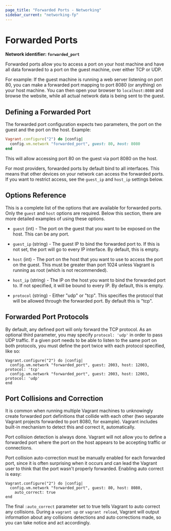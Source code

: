 ```yaml
---
page_title: "Forwarded Ports - Networking"
sidebar_current: "networking-fp"
---
```


# Forwarded Ports

**Network identifier: `forwarded_port`**

Forwarded ports allow you to access a port on your host machine and have
all data forwarded to a port on the guest machine, over either TCP or UDP.

For example: If the guest machine is running a web server listening on port 80,
you can make a forwarded port mapping to port 8080 (or anything) on your host
machine. You can then open your browser to `localhost:8080` and browse the
website, while all actual network data is being sent to the guest.

## Defining a Forwarded Port

The forwarded port configuration expects two parameters, the port on the
guest and the port on the host. Example:

```ruby
Vagrant.configure("2") do |config|
  config.vm.network "forwarded_port", guest: 80, host: 8080
end
```

This will allow accessing port 80 on the guest via port 8080 on the host.

For most providers, forwarded ports by default bind to all interfaces. This
means that other devices on your network can access the forwarded ports.
If you want to restrict access, see the `guest_ip` and `host_ip` settings
below.

## Options Reference

This is a complete list of the options that are available for forwarded
ports. Only the `guest` and `host` options are required. Below this section,
there are more detailed examples of using these options.

* `guest` (int) - The port on the guest that you want to be exposed on
  the host. This can be any port.

* `guest_ip` (string) - The guest IP to bind the forwarded port to. If
  this is not set, the port will go to every IP interface. By default,
  this is empty.

* `host` (int) - The port on the host that you want to use to access the
  port on the guest. This must be greater than port 1024 unless Vagrant
  is running as root (which is not recommended).

* `host_ip` (string) - The IP on the host you want to bind the forwarded
  port to. If not specified, it will be bound to every IP. By default,
  this is empty.

* `protocol` (string) - Either "udp" or "tcp". This specifies the protocol
  that will be allowed through the forwarded port. By default this is "tcp".

## Forwarded Port Protocols

By default, any defined port will only forward the TCP protocol. As an optional
third parameter, you may specify `protocol: 'udp'` in order to pass UDP
traffic. If a given port needs to be able to listen to the same port on both
protocols, you must define the port twice with each protocol specified, like
so:

```
Vagrant.configure("2") do |config|
  config.vm.network "forwarded_port", guest: 2003, host: 12003, protocol: 'tcp'
  config.vm.network "forwarded_port", guest: 2003, host: 12003, protocol: 'udp'
end
```

## Port Collisions and Correction

It is common when running multiple Vagrant machines to unknowingly create
forwarded port definitions that collide with each other (two separate
Vagrant projects forwarded to port 8080, for example). Vagrant includes
built-in mechanism to detect this and correct it, automatically.

Port collision detection is always done. Vagrant will not allow you to
define a forwarded port where the port on the host appears to be accepting
traffic or connections.

Port collision auto-correction must be manually enabled for each forwarded
port, since it is often surprising when it occurs and can lead the Vagrant
user to think that the port wasn't properly forwarded. Enabling auto correct
is easy:

```
Vagrant.configure("2") do |config|
  config.vm.network "forwarded_port", guest: 80, host: 8080,
    auto_correct: true
end
```

The final `:auto_correct` parameter set to true tells Vagrant to auto
correct any collisions. During a `vagrant up` or `vagrant reload`, Vagrant
will output information about any collisions detections and auto corrections
made, so you can take notice and act accordingly.
